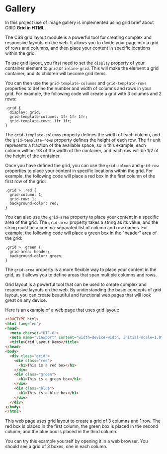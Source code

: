 # Gallery
In this project use of image gallery is implemented using grid 
brief about GRID
**Grid in HTML**

The CSS grid layout module is a powerful tool for creating complex and responsive layouts on the web. It allows you to divide your page into a grid of rows and columns, and then place your content in specific locations within the grid.

To use grid layout, you first need to set the `display` property of your container element to `grid` or `inline-grid`. This will make the element a grid container, and its children will become grid items.

You can then use the `grid-template-columns` and `grid-template-rows` properties to define the number and width of columns and rows in your grid. For example, the following code will create a grid with 3 columns and 2 rows:

```
.grid {
  display: grid;
  grid-template-columns: 1fr 1fr 1fr;
  grid-template-rows: 1fr 1fr;
}
```

The `grid-template-columns` property defines the width of each column, and the `grid-template-rows` property defines the height of each row. The `fr` unit represents a fraction of the available space, so in this example, each column will be 1/3 of the width of the container, and each row will be 1/2 of the height of the container.

Once you have defined the grid, you can use the `grid-column` and `grid-row` properties to place your content in specific locations within the grid. For example, the following code will place a red box in the first column of the first row of the grid:

```
.grid > .red {
  grid-column: 1;
  grid-row: 1;
  background-color: red;
}
```

You can also use the `grid-area` property to place your content in a specific area of the grid. The `grid-area` property takes a string as its value, and the string must be a comma-separated list of column and row names. For example, the following code will place a green box in the "header" area of the grid:

```
.grid > .green {
  grid-area: header;
  background-color: green;
}
```

The `grid-area` property is a more flexible way to place your content in the grid, as it allows you to define areas that span multiple columns and rows.

Grid layout is a powerful tool that can be used to create complex and responsive layouts on the web. By understanding the basic concepts of grid layout, you can create beautiful and functional web pages that will look great on any device.

Here is an example of a web page that uses grid layout:

```html
<!DOCTYPE html>
<html lang="en">
<head>
  <meta charset="UTF-8">
  <meta name="viewport" content="width=device-width, initial-scale=1.0">
  <title>Grid Layout Demo</title>
</head>
<body>
  <div class="grid">
    <div class="red">
      <h1>This is a red box</h1>
    </div>
    <div class="green">
      <h1>This is a green box</h1>
    </div>
    <div class="blue">
      <h1>This is a blue box</h1>
    </div>
  </div>
</body>
</html>
```

This web page uses grid layout to create a grid of 3 columns and 1 row. The red box is placed in the first column, the green box is placed in the second column, and the blue box is placed in the third column.

You can try this example yourself by opening it in a web browser. You should see a grid of 3 boxes, one in each column.
